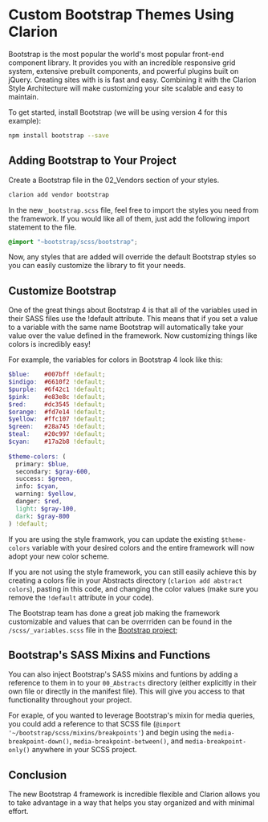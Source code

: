 # Custom Bootstrap Themes Using Clarion

Bootstrap is the most popular the world's most popular front-end component library. It provides you with an incredible responsive grid system, extensive prebuilt components, and powerful plugins built on jQuery. Creating sites with is is fast and easy. Combining it with the Clarion Style Architecture will make customizing your site scalable and easy to maintain.

To get started, install Bootstrap (we will be using version 4 for this example):

```bash
npm install bootstrap --save
```

## Adding Bootstrap to Your Project

Create a Bootstrap file in the 02_Vendors section of your styles.

```bash
clarion add vendor bootstrap
```

In the new `_bootstrap.scss` file, feel free to import the styles you need from the framework. If you would like all of them, just add the following import statement to the file.

```scss
@import "~bootstrap/scss/bootstrap";
```

Now, any styles that are added will override the default Bootstrap styles so you can easily customize the library to fit your needs.

## Customize Bootstrap

One of the great things about Bootstrap 4 is that all of the variables used in their SASS files use the !default attribute. This means that if you set a value to a variable with the same name Bootstrap will automatically take your value over the value defined in the framework. Now customizing things like colors is incredibly easy!

For example, the variables for colors in Bootstrap 4 look like this:

```scss
$blue:    #007bff !default;
$indigo:  #6610f2 !default;
$purple:  #6f42c1 !default;
$pink:    #e83e8c !default;
$red:     #dc3545 !default;
$orange:  #fd7e14 !default;
$yellow:  #ffc107 !default;
$green:   #28a745 !default;
$teal:    #20c997 !default;
$cyan:    #17a2b8 !default;
    
$theme-colors: (
  primary: $blue,
  secondary: $gray-600,
  success: $green,
  info: $cyan,
  warning: $yellow,
  danger: $red,
  light: $gray-100,
  dark: $gray-800
) !default;
```

If you are using the style framwork, you can update the existing `$theme-colors` variable with your desired colors and the entire framework will now adopt your new color scheme.

If you are not using the style framework, you can still easily achieve this by creating a colors file in your Abstracts directory (`clarion add abstract colors`), pasting in this code, and changing the color values (make sure you remove the `!default` attribute in your code).

The Bootstrap team has done a great job making the framework customizable and values that can be overrriden can be found in the `/scss/_variables.scss` file in the [Bootstrap project](https://github.com/twbs/bootstrap/blob/master/scss/_variables.scss);

## Bootstrap's SASS Mixins and Functions

You can also inject Bootstrap's SASS mixins and funtions by adding a reference to them in to your `00_Abstracts` directory (either explicitly in their own file or directly in the manifest file). This will give you access to that functionality throughout your project.

For exaple, of you wanted to leverage Bootstrap's mixin for media queries, you could add a reference to that SCSS file (`@import '~/bootstrap/scss/mixins/breakpoints'`) and begin using the `media-breakpoint-down()`, `media-breakpoint-between()`, and `media-breakpoint-only()` anywhere in your SCSS project.

## Conclusion

The new Bootstrap 4 framework is incredible flexible and Clarion allows you to take advantage in a way that helps you stay organized and with minimal effort.